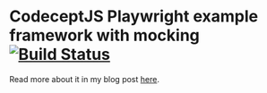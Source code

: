 # CodeceptJS Playwright example framework with mocking [![Build Status](https://github.com/richardhendricksen/codeceptjs-playwright-with-mocking/workflows/CI/badge.svg)](https://github.com/richardhendricksen/codeceptjs-playwright-with-mocking/actions?query=workflow%3ACI)

Read more about it in my blog post [here](https://medium.com/@richard.hendricksen/).

